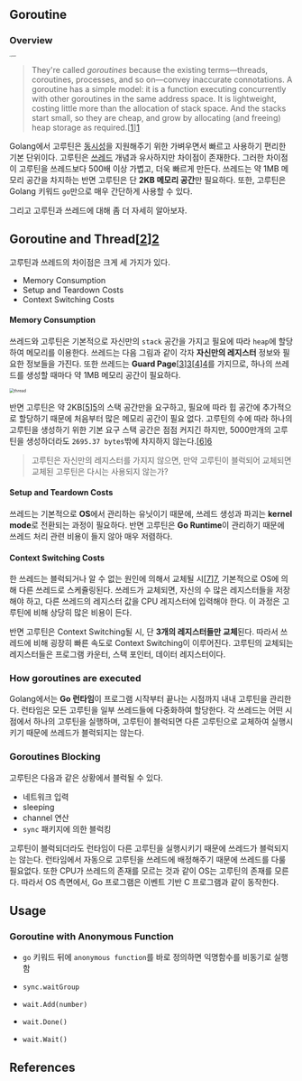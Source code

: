 ## Goroutine

### Overview

<img src="https://miro.medium.com/max/5216/1*dD8qcmhpjUlKxZ1GHmX1AQ.png" alt="goroutine" style="zoom: 15%;" />

> They're called *goroutines* because the existing terms—threads, coroutines, processes, and so on—convey inaccurate connotations. A goroutine has a simple model: it is a function executing concurrently with other goroutines in the same address space. It is lightweight, costing little more than the allocation of stack space. And the stacks start small, so they are cheap, and grow by allocating (and freeing) heap storage as required.[[1]][1]

 Golang에서 고루틴은 [동시성](concurrency.md)을 지원해주기 위한 가벼우면서 빠르고 사용하기 편리한 기본 단위이다. 고루틴은 [쓰레드](../os/thread.md) 개념과 유사하지만 차이점이 존재한다.  그러한 차이점이 고루틴을 쓰레드보다 500배 이상 가볍고, 더욱 빠르게 만든다. 쓰레드는 약 1MB 메모리 공간을 차지하는 반면 고루틴은 단 **2KB 메모리 공간**만 필요하다. 또한, 고루틴은 Golang 키워드 `go`만으로 매우 간단하게 사용할 수 있다. 

그리고 고루틴과 쓰레드에 대해 좀 더 자세히 알아보자.

## Goroutine and Thread[[2]][2]

고루틴과 쓰레드의 차이점은 크게 세 가지가 있다.

- Memory Consumption
- Setup and Teardown Costs
- Context Switching Costs

#### Memory Consumption

쓰레드와 고루틴은 기본적으로 자신만의 `stack` 공간을 가지고 필요에 따라 `heap`에 할당하여 메모리를 이용한다. 쓰레드는 다음 그림과 같이 각자 **자신만의 레지스터** 정보와 필요한 정보들을 가진다. 또한 쓰레드는 **Guard Page**[[3]][3][[4]][4]를 가지므로, 하나의 쓰레드를 생성할 때마다 약 1MB 메모리 공간이 필요하다.

<img src="https://www.cs.uic.edu/~jbell/CourseNotes/OperatingSystems/images/Chapter4/4_01_ThreadDiagram.jpg" alt="thread" style="zoom:50%;" />

반면 고루틴은 약 2KB[[5]][5]의 스택 공간만을 요구하고, 필요에 따라 힙 공간에 추가적으로 할당하기 때문에 처음부터 많은 메모리 공간이 필요 없다. 고루틴의 수에 따라 하나의 고루틴을 생성하기 위한 기본 요구 스택 공간은 점점 커지긴 하지만, 5000만개의 고루틴을 생성하더라도 `2695.37 bytes`밖에 차지하지 않는다.[[6]][6]

> 고루틴은 자신만의 레지스터를 가지지 않으면, 만약 고루틴이 블럭되어 교체되면 교체된 고루틴은 다시는 사용되지 않는가?

#### Setup and Teardown Costs

쓰레드는 기본적으로 **OS**에서 관리하는 유닛이기 때문에, 쓰레드 생성과 파괴는 **kernel mode**로 전환되는 과정이 필요하다. 반면 고루틴은 **Go Runtime**이 관리하기 때문에 쓰레드 처리 관련 비용이 들지 않아 매우 저렴하다.

#### Context Switching Costs

한 쓰레드는 블럭되거나 알 수 없는 원인에 의해서 교체될 시[[7]][7], 기본적으로 OS에 의해 다른 쓰레드로 스케쥴링된다. 쓰레드가 교체되면, 자신의 수 많은 레지스터들을 저장해야 하고, 다른 쓰레드의 레지스터 값을 CPU 레지스터에 입력해야 한다. 이 과정은 고루틴에 비해 상당히 많은 비용이 든다.

반면 고루틴은 Context Switching될 시, 단 **3개의 레지스터들만 교체**된다. 따라서 쓰레드에 비해 굉장히 빠른 속도로 Context Switching이 이루어진다. 고루틴의 교체되는 레지스터들은 프로그램 카운터, 스택 포인터, 데이터 레지스터이다.

### How goroutines are executed

Golang에서는 **Go 런타임**이 프로그램 시작부터 끝나는 시점까지 내내 고루틴을 관리한다. 런타임은 모든 고루틴을 일부 쓰레드들에 다중화하여 할당한다. 각 쓰레드는 어떤 시점에서 하나의 고루틴을 실행하며, 고루틴이 블럭되면 다른 고루틴으로 교체하여 실행시키기 때문에 쓰레드가 블럭되지는 않는다.

### Goroutines Blocking

고루틴은 다음과 같은 상황에서 블럭될 수 있다.

- 네트워크 입력
- sleeping
- channel 연산
- `sync` 패키지에 의한 블럭킹

고루틴이 블럭되더라도 런타임이 다른 고루틴을 실행시키기 때문에 쓰레드가 블럭되지는 않는다. 런타임에서 자동으로 고루틴을 쓰레드에 배정해주기 때문에 쓰레드를 다룰 필요없다. 또한 CPU가 쓰레드의 존재를 모르는 것과 같이 OS는 고루틴의 존재를 모른다. 따라서 OS 측면에서, Go 프로그램은 이벤트 기반 C 프로그램과 같이 동작한다.

## Usage

### Goroutine with Anonymous Function

- `go` 키워드 뒤에 `anonymous function`를 바로 정의하면 익명함수를 비동기로 실행함

- `sync.waitGroup`

- `wait.Add(number)`

- `wait.Done()`

- `wait.Wait()`



## References

[1]: https://golang.org/doc/effective_go.html#goroutines
[2]: https://stonzeteam.github.io/How-Goroutines-Work/
[3]:https://us-cert.cisa.gov/bsi/articles/knowledge/coding-practices/guard-pages
[4]: https://docs.microsoft.com/en-us/windows/win32/procthread/thread-stack-size
[5]: https://tpaschalis.github.io/goroutines-size/
[6]: https://stackoverflow.com/questions/8509152/max-number-of-goroutines/8534711#8534711
[7]: https://stackoverflow.com/questions/22511211/when-does-the-os-switch-threads-in-a-multithreaded-program
